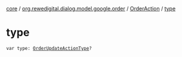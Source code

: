[core](../../index.md) / [org.rewedigital.dialog.model.google.order](../index.md) / [OrderAction](index.md) / [type](./type.md)

# type

`var type: `[`OrderUpdateActionType`](../-order-update-action-type/index.md)`?`